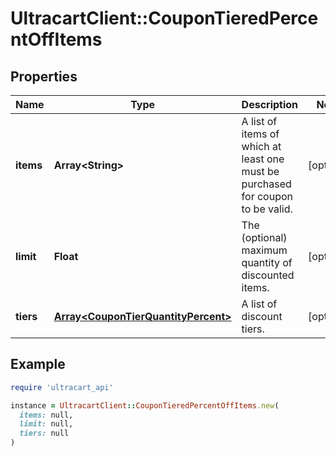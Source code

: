 # UltracartClient::CouponTieredPercentOffItems

## Properties

| Name | Type | Description | Notes |
| ---- | ---- | ----------- | ----- |
| **items** | **Array&lt;String&gt;** | A list of items of which at least one must be purchased for coupon to be valid. | [optional] |
| **limit** | **Float** | The (optional) maximum quantity of discounted items. | [optional] |
| **tiers** | [**Array&lt;CouponTierQuantityPercent&gt;**](CouponTierQuantityPercent.md) | A list of discount tiers. | [optional] |

## Example

```ruby
require 'ultracart_api'

instance = UltracartClient::CouponTieredPercentOffItems.new(
  items: null,
  limit: null,
  tiers: null
)
```

